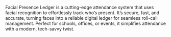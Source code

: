 Facial Presence Ledger is a cutting-edge attendance system that uses facial recognition to effortlessly track who’s present. It’s secure, fast, and accurate, turning faces into a reliable digital ledger for seamless roll-call management. Perfect for schools, offices, or events, it simplifies attendance with a modern, tech-savvy twist.